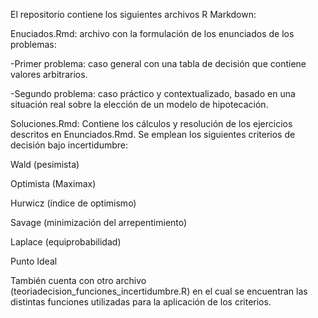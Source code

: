El repositorio contiene los siguientes archivos R Markdown: 

Enuciados.Rmd: archivo con la formulación de los enunciados de los problemas: 

-Primer problema: caso general con una tabla de decisión que contiene valores arbitrarios.

-Segundo problema: caso práctico y contextualizado, basado en una situación real sobre la elección de un modelo de hipotecación.


Soluciones.Rmd: 
Contiene los cálculos y resolución de los ejercicios descritos en Enunciados.Rmd. Se emplean los siguientes criterios de decisión bajo incertidumbre:

Wald (pesimista)

Optimista (Maximax)

Hurwicz (índice de optimismo)

Savage (minimización del arrepentimiento)

Laplace (equiprobabilidad)

Punto Ideal


También cuenta con otro archivo (teoriadecision_funciones_incertidumbre.R) en el cual se encuentran las distintas funciones utilizadas para la aplicación de los criterios.
